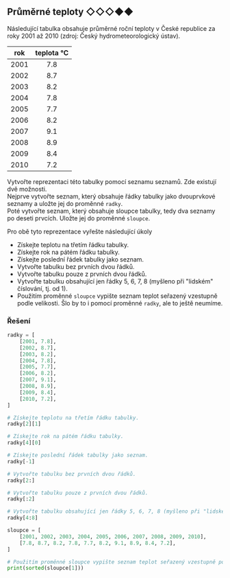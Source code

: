 ## Průměrné teploty ◇◇◇◆◆

Následující tabulka obsahuje průměrné roční teploty v České republice za roky 2001 až 2010 (zdroj: Český
hydrometeorologický ústav).

| rok  | teplota °C  |
|------|:-----------:|
| 2001 |     7.8     |
| 2002 |     8.7     |
| 2003 |     8.2     |
| 2004 |     7.8     |
| 2005 |     7.7     |
| 2006 |     8.2     |
| 2007 |     9.1     |
| 2008 |     8.9     |
| 2009 |     8.4     |
| 2010 |     7.2     |

Vytvořte reprezentaci této tabulky pomocí seznamu seznamů. Zde existují dvě možnosti.  
Nejprve vytvořte seznam, který obsahuje řádky tabulky jako dvouprvkové seznamy a uložte jej do proměnné `radky`.  
Poté vytvořte seznam, který obsahuje sloupce tabulky, tedy dva seznamy po deseti prvcích. Uložte jej do
proměnné `sloupce`.

Pro obě tyto reprezentace vyřešte následující úkoly

- Získejte teplotu na třetím řádku tabulky.
- Získejte rok na pátém řádku tabulky.
- Získejte poslední řádek tabulky jako seznam.
- Vytvořte tabulku bez prvních dvou řádků.
- Vytvořte tabulku pouze z prvních dvou řádků.
- Vytvořte tabulku obsahující jen řádky 5, 6, 7, 8 (myšleno při "lidském" číslování, tj. od 1).
- Použitím proměnné `sloupce` vypište seznam teplot seřazený vzestupně podle velikosti. Šlo by to i pomocí
  proměnné `radky`, ale to ještě neumíme.

### Řešení

```python
radky = [
    [2001, 7.8],
    [2002, 8.7],
    [2003, 8.2],
    [2004, 7.8],
    [2005, 7.7],
    [2006, 8.2],
    [2007, 9.1],
    [2008, 8.9],
    [2009, 8.4],
    [2010, 7.2],
]

# Získejte teplotu na třetím řádku tabulky.
radky[2][1]

# Získejte rok na pátém řádku tabulky.
radky[4][0]

# Získejte poslední řádek tabulky jako seznam.
radky[-1]

# Vytvořte tabulku bez prvních dvou řádků.
radky[2:]

# Vytvořte tabulku pouze z prvních dvou řádků.
radky[:2]

# Vytvořte tabulku obsahující jen řádky 5, 6, 7, 8 (myšleno při "lidském" číslování, tj. od 1).
radky[4:8]

sloupce = [
    [2001, 2002, 2003, 2004, 2005, 2006, 2007, 2008, 2009, 2010],
    [7.8, 8.7, 8.2, 7.8, 7.7, 8.2, 9.1, 8.9, 8.4, 7.2],
]

# Použitím proměnné sloupce vypište seznam teplot seřazený vzestupně podle velikosti.
print(sorted(sloupce[1]))
```